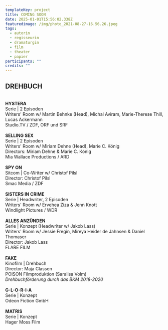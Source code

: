 ```yaml
---
templateKey: project
title: COMING SOON
date: 2025-01-01T15:56:02.338Z
featuredimage: /img/photo_2021-08-27-16.56.26.jpeg
tags:
  - autorin
  - regisseurin
  - dramaturgin
  - film
  - theater
  - papier
participants: ""
credits: ""
---
```

## **DREHBUCH**

\
**HYSTERA**\
Serie | 2 Episoden\
Writers' Room w/ Martin Behnke (Head), Michal Aviram, Marie-Therese Thill, Lucas Ackermann\
Studio.TV / ZDF, ORF und SRF\
\
**SELLING SEX** \
Serie | 2 Episoden\
Writers' Room w/ Miriam Dehne (Head), Marie C. König\
Directors: Miriam Dehne & Marie C. König\
Mia Wallace Productions / ARD\
\
**SPY ON**\
Sitcom | Co-Writer w/ Christof Pilsl﻿\
Director: Christof Pilsl﻿\
Smac Media / ZDF\
\
**SISTERS IN CRIME**\
Serie | Headwriter, 2 Episoden\
Writers' Room w/ Ervehea Ziza & Jenn Knott\
Windlight Pictures / WDR\
\
**ALLES ANZÜNDEN**\
﻿Serie | Konzept (Headwriter w/ Jakob Lass)\
Writers' Room w/ Jessie Fregin, Mireya Heider de Jahnsen & Daniel Thomaser\
Director: Jakob Lass\
FLARE FILM\
\
**FAKE**\
Kinofilm | Drehbuch\
Director: Maja Classen\
POISON Filmproduktion (Saralisa Volm)\
﻿*Drehbuchförderung durch das BKM 2018-2020*\
\
**G-L-O-R-I-A**\
Serie | Konzept\
Odeon Fiction GmbH\
\
**MATRIS**\
Serie | Konzept\
Hager Moss Film